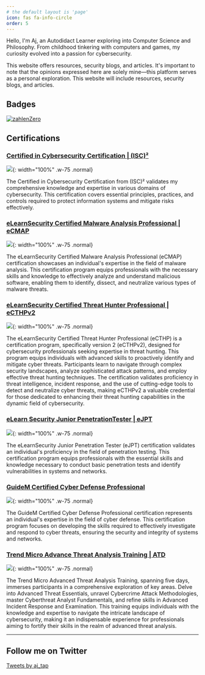 ```yaml
---
# the default layout is 'page'
icon: fas fa-info-circle
order: 5
---
```


Hello, I'm Aj, an Autodidact Learner exploring into Computer Science and Philosophy. From childhood tinkering with computers and games, my curiosity evolved into a passion for cybersecurity. 

This website offers resources, security blogs, and articles. It's important to note that the opinions expressed here are solely mine—this platform serves as a personal exploration.  This website will include resources, security blogs, and articles.

## Badges 
[![zahlenZero](https://www.hackthebox.eu/badge/image/576041)]()

<script src="https://tryhackme.com/badge/994867"></script>


## Certifications

### [Certified in Cybersecurity Certification | (ISC)²](https://www.isc2.org/certifications/cc)

![]({{site.baseurl}}/assets/img/isc2cc.png){: width="100%" .w-75 .normal}

The Certified in Cybersecurity Certification from (ISC)² validates my comprehensive knowledge and expertise in various domains of cybersecurity. This certification covers essential principles, practices, and controls required to protect information systems and mitigate risks effectively.

### [eLearnSecurity Certified Malware Analysis Professional | eCMAP](https://certs.ine.com/b50d5776-e5a2-4580-8507-1423baae16bd#gs.2t36ad)

![](https://api.accredible.com/v1/frontend/credential_website_embed_image/certificate/79658675){: width="100%" .w-75 .normal}

The eLearnSecurity Certified Malware Analysis Professional (eCMAP) certification showcases an individual's expertise in the field of malware analysis. This certification program equips professionals with the necessary skills and knowledge to effectively analyze and understand malicious software, enabling them to identify, dissect, and neutralize various types of malware threats.

### [eLearnSecurity Certified Threat Hunter Professional | eCTHPv2](https://certs.ine.com/eb6523a8-b7dd-4e1a-b730-e180dd8a9597#gs.2t2nb6)

![](https://api.accredible.com/v1/frontend/credential_website_embed_image/certificate/86886184){: width="100%" .w-75 .normal}

The eLearnSecurity Certified Threat Hunter Professional (eCTHP) is a certification program, specifically version 2 (eCTHPv2), designed for cybersecurity professionals seeking expertise in threat hunting. This program equips individuals with advanced skills to proactively identify and mitigate cyber threats. Participants learn to navigate through complex security landscapes, analyze sophisticated attack patterns, and employ effective threat hunting techniques. The certification validates proficiency in threat intelligence, incident response, and the use of cutting-edge tools to detect and neutralize cyber threats, making eCTHPv2 a valuable credential for those dedicated to enhancing their threat hunting capabilities in the dynamic field of cybersecurity.

### [eLearn Security Junior PenetrationTester | eJPT](https://certs.ine.com/ce8c672a-4c62-4391-9f5d-5733618966af#gs.2t37q8)

![](https://api.accredible.com/v1/frontend/credential_website_embed_image/certificate/79642507){: width="100%" .w-75 .normal}

The eLearnSecurity Junior Penetration Tester (eJPT) certification validates an individual's proficiency in the field of penetration testing. This certification program equips professionals with the essential skills and knowledge necessary to conduct basic penetration tests and identify vulnerabilities in systems and networks.

### [GuideM Certified Cyber Defense Professional](https://api.badgr.io/public/assertions/NpJCk3L5TLe0fCwcQMc-tw)

![]({{site.baseurl}}/assets/img/GCDP.png){: width="100%" .w-75 .normal}

The GuideM Certified Cyber Defense Professional certification represents an individual's expertise in the field of cyber defense. This certification program focuses on developing the skills required to effectively investigate and respond to cyber threats, ensuring the security and integrity of systems and networks.

### [Trend Micro Advance Threat Analysis Training | ATD](https://www.experteach.eu/com/training/vendors/trend-micro/trend-micro/tatd.html)

![]({{site.baseurl}}/assets/img/ATD.png){: width="100%" .w-75 .normal}

The Trend Micro Advanced Threat Analysis Training, spanning five days, immerses participants in a comprehensive exploration of key areas. Delve into Advanced Threat Essentials, unravel Cybercrime Attack Methodologies, master Cyberthreat Analyst Fundamentals, and refine skills in Advanced Incident Response and Examination. This training equips individuals with the knowledge and expertise to navigate the intricate landscape of cybersecurity, making it an indispensable experience for professionals aiming to fortify their skills in the realm of advanced threat analysis.

---
## Follow me on Twitter 

<section data-aos="fade-down">
      <div class="container bg-dark py-5">
          <div class="row">
          </div>
          <div class="py-5 p-lg-5"><section>
<a class="twitter-timeline" data-lang="en" data-theme="dark" href="https://twitter.com/aj_tap?ref_src=twsrc%5Etfw">Tweets by aj_tap</a> <script async src="https://platform.twitter.com/widgets.js" charset="utf-8"></script>
</section>


